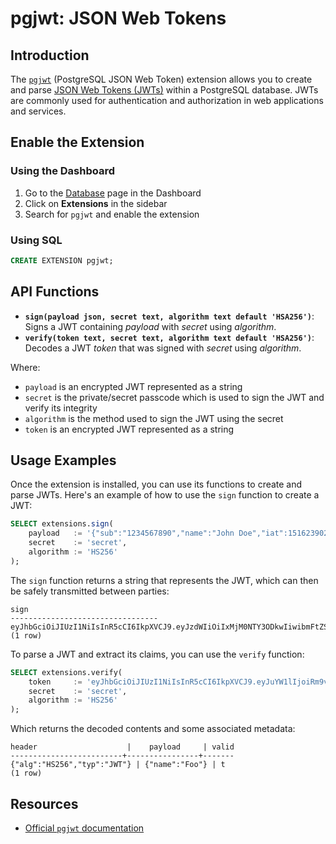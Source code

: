 # pgjwt: JSON Web Tokens

## Introduction

The [`pgjwt`](https://github.com/michelp/pgjwt) (PostgreSQL JSON Web Token) extension allows you to create and parse [JSON Web Tokens (JWTs)](https://en.wikipedia.org/wiki/JSON_Web_Token) within a PostgreSQL database. JWTs are commonly used for authentication and authorization in web applications and services.

## Enable the Extension

### Using the Dashboard

1. Go to the [Database](https://supabase.com/dashboard/project/_/database/tables) page in the Dashboard
2. Click on **Extensions** in the sidebar
3. Search for `pgjwt` and enable the extension

### Using SQL

```sql
CREATE EXTENSION pgjwt;
```

## API Functions

- **`sign(payload json, secret text, algorithm text default 'HSA256')`**: Signs a JWT containing _payload_ with _secret_ using _algorithm_.
- **`verify(token text, secret text, algorithm text default 'HSA256')`**: Decodes a JWT _token_ that was signed with _secret_ using _algorithm_.

Where:

- `payload` is an encrypted JWT represented as a string
- `secret` is the private/secret passcode which is used to sign the JWT and verify its integrity
- `algorithm` is the method used to sign the JWT using the secret
- `token` is an encrypted JWT represented as a string

## Usage Examples

Once the extension is installed, you can use its functions to create and parse JWTs. Here's an example of how to use the `sign` function to create a JWT:

```sql
SELECT extensions.sign(
    payload   := '{"sub":"1234567890","name":"John Doe","iat":1516239022}',
    secret    := 'secret',
    algorithm := 'HS256'
);
```

The `sign` function returns a string that represents the JWT, which can then be safely transmitted between parties:

```
sign
---------------------------------
eyJhbGciOiJIUzI1NiIsInR5cCI6IkpXVCJ9.eyJzdWIiOiIxMjM0NTY3ODkwIiwibmFtZSI6IkpvaG4gRG9lIiwiaWF0IjoxNTE2MjM5MDIyfQ.XbPfbIHMI6arZ3Y922BhjWgQzWXcXNrz0ogtVhfEd2o
(1 row)
```

To parse a JWT and extract its claims, you can use the `verify` function:

```sql
SELECT extensions.verify(
    token     := 'eyJhbGciOiJIUzI1NiIsInR5cCI6IkpXVCJ9.eyJuYW1lIjoiRm9vIn0.Q8hKjuadCEhnCPuqIj9bfLhTh_9QSxshTRsA5Aq4IuM',
    secret    := 'secret',
    algorithm := 'HS256'
);
```

Which returns the decoded contents and some associated metadata:

```
header                    |    payload     | valid
-------------------------+----------------+-------
{"alg":"HS256","typ":"JWT"} | {"name":"Foo"} | t
(1 row)
```

## Resources

- [Official `pgjwt` documentation](https://github.com/michelp/pgjwt)
